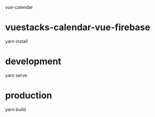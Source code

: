 vue-calendar
# vuestacks-calendar-vue-firebase

yarn install

# development
yarn serve

# production
yarn build
```